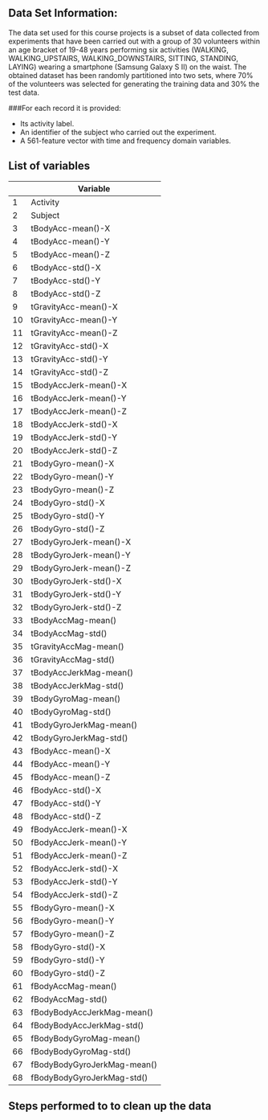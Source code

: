## Data Set Information:
The data set used for this course projects is a subset of data collected from experiments that have been carried out with a group of 30 volunteers within an age bracket of 19-48 years performing six activities (WALKING, WALKING_UPSTAIRS, WALKING_DOWNSTAIRS, SITTING, STANDING, LAYING) wearing a smartphone (Samsung Galaxy S II) on the waist. The obtained dataset has been randomly partitioned into two sets, where 70% of the volunteers was selected for generating the training data and 30% the test data. 

###For each record it is provided:
* Its activity label.
* An identifier of the subject who carried out the experiment.
* A 561-feature vector with time and frequency domain variables. 


## List of variables
|    | Variable                    |
|----|-----------------------------|
| 1  | Activity                    |
| 2  | Subject                     |
| 3  | tBodyAcc-mean()-X           |
| 4  | tBodyAcc-mean()-Y           |
| 5  | tBodyAcc-mean()-Z           |
| 6  | tBodyAcc-std()-X            |
| 7  | tBodyAcc-std()-Y            |
| 8  | tBodyAcc-std()-Z            |
| 9  | tGravityAcc-mean()-X        |
| 10 | tGravityAcc-mean()-Y        |
| 11 | tGravityAcc-mean()-Z        |
| 12 | tGravityAcc-std()-X         |
| 13 | tGravityAcc-std()-Y         |
| 14 | tGravityAcc-std()-Z         |
| 15 | tBodyAccJerk-mean()-X       |
| 16 | tBodyAccJerk-mean()-Y       |
| 17 | tBodyAccJerk-mean()-Z       |
| 18 | tBodyAccJerk-std()-X        |
| 19 | tBodyAccJerk-std()-Y        |
| 20 | tBodyAccJerk-std()-Z        |
| 21 | tBodyGyro-mean()-X          |
| 22 | tBodyGyro-mean()-Y          |
| 23 | tBodyGyro-mean()-Z          |
| 24 | tBodyGyro-std()-X           |
| 25 | tBodyGyro-std()-Y           |
| 26 | tBodyGyro-std()-Z           |
| 27 | tBodyGyroJerk-mean()-X      |
| 28 | tBodyGyroJerk-mean()-Y      |
| 29 | tBodyGyroJerk-mean()-Z      |
| 30 | tBodyGyroJerk-std()-X       |
| 31 | tBodyGyroJerk-std()-Y       |
| 32 | tBodyGyroJerk-std()-Z       |
| 33 | tBodyAccMag-mean()          |
| 34 | tBodyAccMag-std()           |
| 35 | tGravityAccMag-mean()       |
| 36 | tGravityAccMag-std()        |
| 37 | tBodyAccJerkMag-mean()      |
| 38 | tBodyAccJerkMag-std()       |
| 39 | tBodyGyroMag-mean()         |
| 40 | tBodyGyroMag-std()          |
| 41 | tBodyGyroJerkMag-mean()     |
| 42 | tBodyGyroJerkMag-std()      |
| 43 | fBodyAcc-mean()-X           |
| 44 | fBodyAcc-mean()-Y           |
| 45 | fBodyAcc-mean()-Z           |
| 46 | fBodyAcc-std()-X            |
| 47 | fBodyAcc-std()-Y            |
| 48 | fBodyAcc-std()-Z            |
| 49 | fBodyAccJerk-mean()-X       |
| 50 | fBodyAccJerk-mean()-Y       |
| 51 | fBodyAccJerk-mean()-Z       |
| 52 | fBodyAccJerk-std()-X        |
| 53 | fBodyAccJerk-std()-Y        |
| 54 | fBodyAccJerk-std()-Z        |
| 55 | fBodyGyro-mean()-X          |
| 56 | fBodyGyro-mean()-Y          |
| 57 | fBodyGyro-mean()-Z          |
| 58 | fBodyGyro-std()-X           |
| 59 | fBodyGyro-std()-Y           |
| 60 | fBodyGyro-std()-Z           |
| 61 | fBodyAccMag-mean()          |
| 62 | fBodyAccMag-std()           |
| 63 | fBodyBodyAccJerkMag-mean()  |
| 64 | fBodyBodyAccJerkMag-std()   |
| 65 | fBodyBodyGyroMag-mean()     |
| 66 | fBodyBodyGyroMag-std()      |
| 67 | fBodyBodyGyroJerkMag-mean() |
| 68 | fBodyBodyGyroJerkMag-std()  |


## Steps performed to to clean up the data
